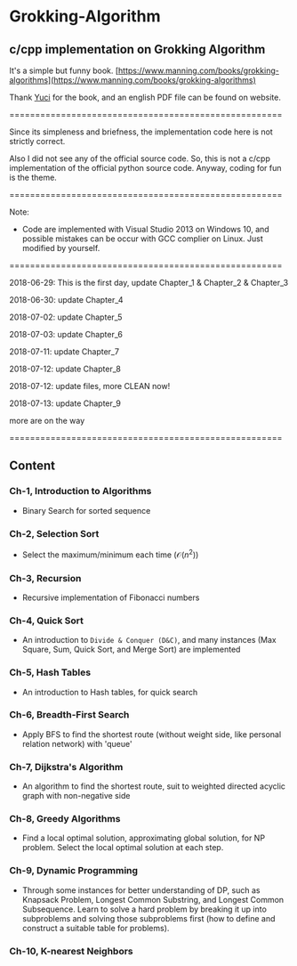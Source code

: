 # Grokking-Algorithm
## c/cpp implementation on Grokking Algorithm

It's a simple but funny book. [https://www.manning.com/books/grokking-algorithms](https://www.manning.com/books/grokking-algorithms)

Thank [Yuci](https://github.com/yucicheung) for the book, and an english PDF file can be found on website.

=====================================================

Since its simpleness and briefness, the implementation code here is not strictly correct.

Also I did not see any of the official source code. So, this is not a c/cpp implementation of the official python source code. Anyway, coding for fun is the theme.

=====================================================

Note:
- Code are implemented with Visual Studio 2013 on Windows 10, and possible mistakes can be occur with GCC complier on Linux. Just modified by yourself.

=====================================================

2018-06-29: This is the first day, update Chapter_1 & Chapter_2 & Chapter_3

2018-06-30: update Chapter_4

2018-07-02:	update Chapter_5

2018-07-03: update Chapter_6

2018-07-11: update Chapter_7

2018-07-12: update Chapter_8

2018-07-12: update files, more CLEAN now!

2018-07-13: update Chapter_9

more are on the way

=====================================================

## Content

### Ch-1, Introduction to Algorithms

- Binary Search for sorted sequence

### Ch-2, Selection Sort

- Select the maximum/minimum each time ($\mathcal{O}(n^2)$)

### Ch-3, Recursion

- Recursive implementation of Fibonacci numbers

### Ch-4, Quick Sort

- An introduction to `Divide & Conquer (D&C)`, and many instances (Max Square, Sum, Quick Sort, and Merge Sort) are implemented

### Ch-5, Hash Tables

- An introduction to Hash tables, for quick search

### Ch-6, Breadth-First Search

- Apply BFS to find the shortest route (without weight side, like personal relation network) with 'queue'

### Ch-7, Dijkstra's Algorithm

- An algorithm to find the shortest route, suit to weighted directed acyclic graph with non-negative side

### Ch-8, Greedy Algorithms

- Find a local optimal solution, approximating global solution, for NP problem. Select the local optimal solution at each step.

### Ch-9, Dynamic Programming

- Through some instances for better understanding of DP, such as Knapsack Problem, Longest Common Substring, and Longest Common Subsequence. Learn to solve a hard problem by breaking it up into subproblems and solving those subproblems first (how to define and construct a suitable table for problems). 

### Ch-10, K-nearest Neighbors
